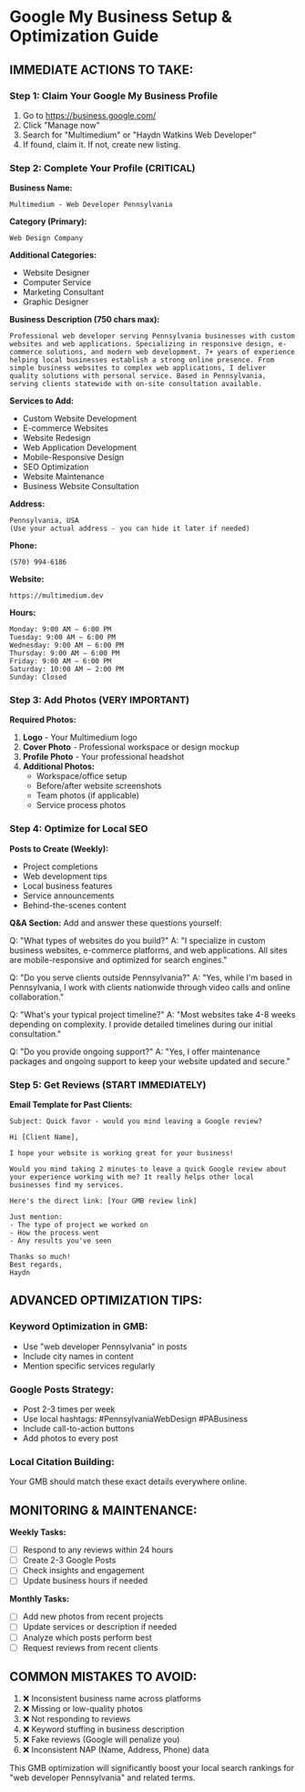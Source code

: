 # Google My Business Setup & Optimization Guide

## IMMEDIATE ACTIONS TO TAKE:

### Step 1: Claim Your Google My Business Profile
1. Go to https://business.google.com/
2. Click "Manage now" 
3. Search for "Multimedium" or "Haydn Watkins Web Developer"
4. If found, claim it. If not, create new listing.

### Step 2: Complete Your Profile (CRITICAL)

**Business Name:** 
```
Multimedium - Web Developer Pennsylvania
```

**Category (Primary):**
```
Web Design Company
```

**Additional Categories:**
- Website Designer
- Computer Service
- Marketing Consultant
- Graphic Designer

**Business Description (750 chars max):**
```
Professional web developer serving Pennsylvania businesses with custom websites and web applications. Specializing in responsive design, e-commerce solutions, and modern web development. 7+ years of experience helping local businesses establish a strong online presence. From simple business websites to complex web applications, I deliver quality solutions with personal service. Based in Pennsylvania, serving clients statewide with on-site consultation available.
```

**Services to Add:**
- Custom Website Development
- E-commerce Websites
- Website Redesign
- Web Application Development
- Mobile-Responsive Design
- SEO Optimization
- Website Maintenance
- Business Website Consultation

**Address:**
```
Pennsylvania, USA
(Use your actual address - you can hide it later if needed)
```

**Phone:**
```
(570) 994-6186
```

**Website:**
```
https://multimedium.dev
```

**Hours:**
```
Monday: 9:00 AM – 6:00 PM
Tuesday: 9:00 AM – 6:00 PM
Wednesday: 9:00 AM – 6:00 PM
Thursday: 9:00 AM – 6:00 PM
Friday: 9:00 AM – 6:00 PM
Saturday: 10:00 AM – 2:00 PM
Sunday: Closed
```

### Step 3: Add Photos (VERY IMPORTANT)
**Required Photos:**
1. **Logo** - Your Multimedium logo
2. **Cover Photo** - Professional workspace or design mockup
3. **Profile Photo** - Your professional headshot
4. **Additional Photos:**
   - Workspace/office setup
   - Before/after website screenshots
   - Team photos (if applicable)
   - Service process photos

### Step 4: Optimize for Local SEO

**Posts to Create (Weekly):**
- Project completions
- Web development tips
- Local business features
- Service announcements
- Behind-the-scenes content

**Q&A Section:**
Add and answer these questions yourself:

Q: "What types of websites do you build?"
A: "I specialize in custom business websites, e-commerce platforms, and web applications. All sites are mobile-responsive and optimized for search engines."

Q: "Do you serve clients outside Pennsylvania?"
A: "Yes, while I'm based in Pennsylvania, I work with clients nationwide through video calls and online collaboration."

Q: "What's your typical project timeline?"
A: "Most websites take 4-8 weeks depending on complexity. I provide detailed timelines during our initial consultation."

Q: "Do you provide ongoing support?"
A: "Yes, I offer maintenance packages and ongoing support to keep your website updated and secure."

### Step 5: Get Reviews (START IMMEDIATELY)
**Email Template for Past Clients:**
```
Subject: Quick favor - would you mind leaving a Google review?

Hi [Client Name],

I hope your website is working great for your business! 

Would you mind taking 2 minutes to leave a quick Google review about your experience working with me? It really helps other local businesses find my services.

Here's the direct link: [Your GMB review link]

Just mention:
- The type of project we worked on
- How the process went
- Any results you've seen

Thanks so much!
Best regards,
Haydn
```

## ADVANCED OPTIMIZATION TIPS:

### Keyword Optimization in GMB:
- Use "web developer Pennsylvania" in posts
- Include city names in content
- Mention specific services regularly

### Google Posts Strategy:
- Post 2-3 times per week
- Use local hashtags: #PennsylvaniaWebDesign #PABusiness
- Include call-to-action buttons
- Add photos to every post

### Local Citation Building:
Your GMB should match these exact details everywhere online.

## MONITORING & MAINTENANCE:

**Weekly Tasks:**
- [ ] Respond to any reviews within 24 hours
- [ ] Create 2-3 Google Posts
- [ ] Check insights and engagement
- [ ] Update business hours if needed

**Monthly Tasks:**
- [ ] Add new photos from recent projects
- [ ] Update services or description if needed
- [ ] Analyze which posts perform best
- [ ] Request reviews from recent clients

## COMMON MISTAKES TO AVOID:
1. ❌ Inconsistent business name across platforms
2. ❌ Missing or low-quality photos
3. ❌ Not responding to reviews
4. ❌ Keyword stuffing in business description
5. ❌ Fake reviews (Google will penalize you)
6. ❌ Inconsistent NAP (Name, Address, Phone) data

This GMB optimization will significantly boost your local search rankings for "web developer Pennsylvania" and related terms.